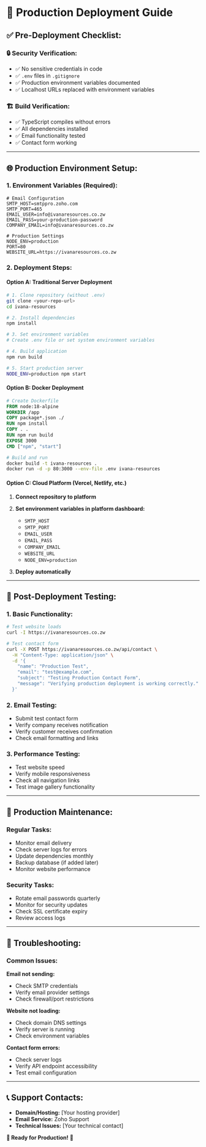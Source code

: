 # 🚀 Production Deployment Guide

## ✅ **Pre-Deployment Checklist:**

### **🔒 Security Verification:**

- ✅ No sensitive credentials in code
- ✅ `.env` files in `.gitignore`
- ✅ Production environment variables documented
- ✅ Localhost URLs replaced with environment variables

### **🏗️ Build Verification:**

- ✅ TypeScript compiles without errors
- ✅ All dependencies installed
- ✅ Email functionality tested
- ✅ Contact form working

---

## 🌐 **Production Environment Setup:**

### **1. Environment Variables (Required):**

```env
# Email Configuration
SMTP_HOST=smtppro.zoho.com
SMTP_PORT=465
EMAIL_USER=info@ivanaresources.co.zw
EMAIL_PASS=your-production-password
COMPANY_EMAIL=info@ivanaresources.co.zw

# Production Settings
NODE_ENV=production
PORT=80
WEBSITE_URL=https://ivanaresources.co.zw
```

### **2. Deployment Steps:**

#### **Option A: Traditional Server Deployment**

```bash
# 1. Clone repository (without .env)
git clone <your-repo-url>
cd ivana-resources

# 2. Install dependencies
npm install

# 3. Set environment variables
# Create .env file or set system environment variables

# 4. Build application
npm run build

# 5. Start production server
NODE_ENV=production npm start
```

#### **Option B: Docker Deployment**

```dockerfile
# Create Dockerfile
FROM node:18-alpine
WORKDIR /app
COPY package*.json ./
RUN npm install
COPY . .
RUN npm run build
EXPOSE 3000
CMD ["npm", "start"]
```

```bash
# Build and run
docker build -t ivana-resources .
docker run -d -p 80:3000 --env-file .env ivana-resources
```

#### **Option C: Cloud Platform (Vercel, Netlify, etc.)**

1. **Connect repository to platform**
2. **Set environment variables in platform dashboard:**

   - `SMTP_HOST`
   - `SMTP_PORT`
   - `EMAIL_USER`
   - `EMAIL_PASS`
   - `COMPANY_EMAIL`
   - `WEBSITE_URL`
   - `NODE_ENV=production`

3. **Deploy automatically**

---

## 🧪 **Post-Deployment Testing:**

### **1. Basic Functionality:**

```bash
# Test website loads
curl -I https://ivanaresources.co.zw

# Test contact form
curl -X POST https://ivanaresources.co.zw/api/contact \
  -H "Content-Type: application/json" \
  -d '{
    "name": "Production Test",
    "email": "test@example.com",
    "subject": "Testing Production Contact Form",
    "message": "Verifying production deployment is working correctly."
  }'
```

### **2. Email Testing:**

- Submit test contact form
- Verify company receives notification
- Verify customer receives confirmation
- Check email formatting and links

### **3. Performance Testing:**

- Test website speed
- Verify mobile responsiveness
- Check all navigation links
- Test image gallery functionality

---

## 🔧 **Production Maintenance:**

### **Regular Tasks:**

- Monitor email delivery
- Check server logs for errors
- Update dependencies monthly
- Backup database (if added later)
- Monitor website performance

### **Security Tasks:**

- Rotate email passwords quarterly
- Monitor for security updates
- Check SSL certificate expiry
- Review access logs

---

## 🚨 **Troubleshooting:**

### **Common Issues:**

**Email not sending:**

- Check SMTP credentials
- Verify email provider settings
- Check firewall/port restrictions

**Website not loading:**

- Check domain DNS settings
- Verify server is running
- Check environment variables

**Contact form errors:**

- Check server logs
- Verify API endpoint accessibility
- Test email configuration

---

## 📞 **Support Contacts:**

- **Domain/Hosting:** [Your hosting provider]
- **Email Service:** Zoho Support
- **Technical Issues:** [Your technical contact]

**🎯 Ready for Production!** 🚀
